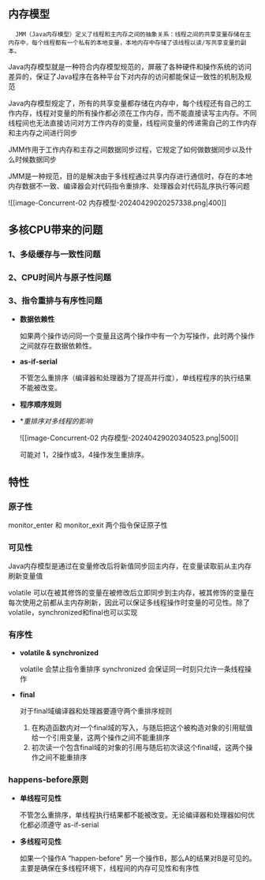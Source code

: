 
## 内存模型

```
  JMM（Java内存模型）定义了线程和主内存之间的抽象关系：线程之间的共享变量存储在主内存中，每个线程都有一个私有的本地变量，本地内存中存储了该线程以读/写共享变量的副本。
```

Java内存模型就是一种符合内存模型规范的，屏蔽了各种硬件和操作系统的访问差异的，保证了Java程序在各种平台下对内存的访问都能保证一致性的机制及规范

Java内存模型规定了，所有的共享变量都存储在内存中，每个线程还有自己的工作内存，线程对变量的所有操作都必须在工作内存，而不能直接读写主内存。不同线程间也无法直接访问对方工作内存的变量，线程间变量的传递需自己的工作内存和主内存之间进行同步

JMM作用于工作内存和主存之间数据同步过程，它规定了如何做数据同步以及什么时候数据同步

JMM是一种规范，目的是解决由于多线程通过共享内存进行通信时，存在的本地内存数据不一致、编译器会对代码指令重排序、处理器会对代码乱序执行等问题

![[image-Concurrent-02 内存模型-20240429020257338.png|400]]


## 多核CPU带来的问题

### 1、多级缓存与一致性问题


### 2、CPU时间片与原子性问题


### 3、指令重排与有序性问题

- **数据依赖性**

	如果两个操作访问同一个变量且这两个操作中有一个为写操作，此时两个操作之间就存在数据依赖性。

- **as-if-serial**

	不管怎么重排序（编译器和处理器为了提高并行度），单线程程序的执行结果不能被改变。

- **程序顺序规则**

- **重排序对多线程的影响*

	![[image-Concurrent-02 内存模型-20240429020340523.png|500]]

	可能对 1，2操作或3，4操作发生重排序。





## 特性

### 原子性

monitor_enter 和 monitor_exit 两个指令保证原子性

### 可见性

Java内存模型是通过在变量修改后将新值同步回主内存，在变量读取前从主内存刷新变量值

volatile 可以在被其修饰的变量在被修改后立即同步到主内存，被其修饰的变量在每次使用之前都从主内存刷新，因此可以保证多线程操作时变量的可见性。除了volatile，synchronized和final也可以实现

### 有序性

-  **volatile & synchronized** 

	volatile 会禁止指令重排序
	synchronized 会保证同一时刻只允许一条线程操作


-  **final**

	对于final域编译器和处理器要遵守两个重排序规则
	1. 在构造函数内对一个final域的写入，与随后把这个被构造对象的引用赋值给一个引用变量，这两个操作之间不能重排序
	2. 初次读一个包含final域的对象的引用与随后初次读这个final域，这两个操作之间不能重排序

### happens-before原则

-  **单线程可见性**

	不管怎么重排序，单线程执行结果都不能被改变。无论编译器和处理器如何优化都必须遵守 as-if-serial

-  **多线程可见性**

	如果一个操作A “happen-before” 另一个操作B，那么A的结果对B是可见的。主要是确保在多线程环境下，线程间的内存可见性和有序性